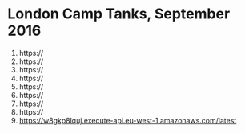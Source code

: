 # London Camp Tanks, September 2016

1. https://
2. https://
3. https://
4. https://
5. https://
6. https://
7. https://
8. https://
9. https://w8gkp8lquj.execute-api.eu-west-1.amazonaws.com/latest

